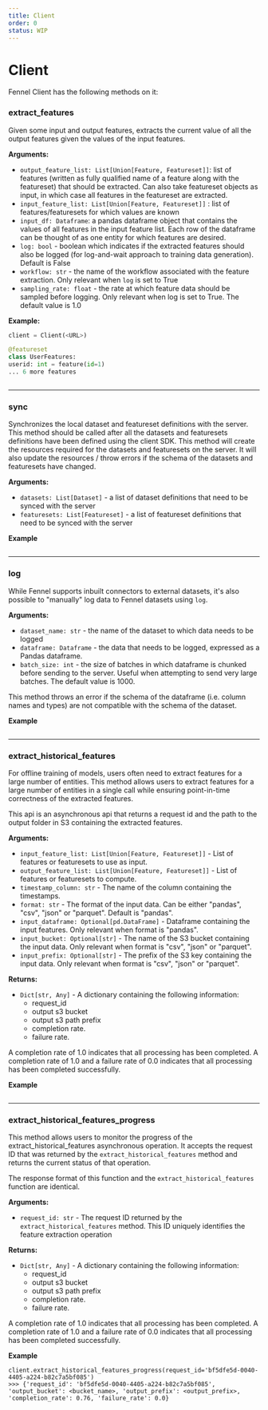 ```yaml
---
title: Client
order: 0
status: WIP
---
```


# Client

Fennel Client has the following methods on it:

### extract\_features

Given some input and output features, extracts the current value of all the output features given the values of the input features.

**Arguments:**

* `output_feature_list: List[Union[Feature, Featureset]]`: list of features (written as fully qualified name of a feature along with the featureset) that should be extracted. Can also take featureset objects as input, in which case all features in the featureset are extracted.
* `input_feature_list: List[Union[Feature, Featureset]]` : list of features/featuresets for which values are known
* `input_df: Dataframe`: a pandas dataframe object that contains the values of all features in the input feature list. Each row of the dataframe can be thought of as one entity for which features are desired.
* `log: bool` - boolean which indicates if the extracted features should also be logged (for log-and-wait approach to training data generation). Default is False
* `workflow: str` - the name of the workflow associated with the feature extraction. Only relevant when `log` is set to True
* `sampling_rate: float` - the rate at which feature data should be sampled before logging. Only relevant when log is set to True. The default value is 1.0

**Example:**

```python
client = Client(<URL>)

@featureset
class UserFeatures:
userid: int = feature(id=1)
... 6 more features
```

<pre snippet="api-reference/client#extract_features_api"></pre>


****

### **sync**

Synchronizes the local dataset and featureset definitions with the server. This method should be called after all the datasets and featuresets definitions have been defined using the client SDK.
This method will create the resources required for the datasets and featuresets on the server. It will also update the resources / throw errors if the schema of the datasets and featuresets have changed.

**Arguments:**

* `datasets: List[Dataset]` - a list of dataset definitions that need to be synced with the server
* `featuresets: List[Featureset]` - a list of featureset definitions that need to be synced with the server

**Example**

<pre snippet="api-reference/client#sync_api"></pre>

****

### **log**

While Fennel supports inbuilt connectors to external datasets, it's also possible to "manually" log data to Fennel datasets using `log`.

**Arguments:**

* `dataset_name: str` - the name of the dataset to which data needs to be logged
* `dataframe: Dataframe` - the data that needs to be logged, expressed as a Pandas dataframe.&#x20;
* `batch_size: int` - the size of batches in which dataframe is chunked before sending to the server. Useful when attempting to send very large batches. The default value is 1000.

This method throws an error if the schema of the dataframe (i.e. column names and types) are not compatible with the schema of the dataset.&#x20;

**Example**

<pre snippet="api-reference/client#log_api"></pre>

****

### **extract_historical_features**

For offline training of models, users often need to extract features for a large number of entities.
This method allows users to extract features for a large number of entities in a single call while ensuring
point-in-time correctness of the extracted features.

This api is an asynchronous api that returns a request id and the path to the output folder in S3 containing the extracted features.&#x20;
&#x20;

**Arguments:**


* `input_feature_list: List[Union[Feature, Featureset]]` - List of features or featuresets to use as input.
* `output_feature_list: List[Union[Feature, Featureset]]` - List of features or featuresets to compute.
* `timestamp_column: str` - The name of the column containing the timestamps.
* `format: str` - The format of the input data. Can be either "pandas", "csv", "json" or "parquet". Default is "pandas".
* `input_dataframe: Optional[pd.DataFrame]` - Dataframe containing the input features. Only relevant when format is "pandas".
* `input_bucket: Optional[str]` - The name of the S3 bucket containing the input data. Only relevant when format is "csv", "json" or "parquet".
* `input_prefix: Optional[str]` - The prefix of the S3 key containing the input data. Only relevant when format is "csv", "json" or "parquet".

**Returns:**

* `Dict[str, Any]` - A dictionary containing the following information:
  * request_id
  * output s3 bucket
  * output s3 path prefix
  * completion rate.
  * failure rate.

A completion rate of 1.0 indicates that all processing has been completed.
A completion rate of 1.0 and a failure rate of 0.0 indicates that all processing has been completed successfully.


**Example**

<pre snippet="api-reference/client#extract_historical_features_api"></pre>

****

### **extract_historical_features_progress**

This method allows users to monitor the progress of the extract_historical_features asynchronous operation.
It accepts the request ID that was returned by the `extract_historical_features` method and returns the current status of that operation.

The response format of this function and the `extract_historical_features` function are identical.&#x20;

**Arguments:**


* `request_id: str` - The request ID returned by the `extract_historical_features` method. This ID uniquely identifies the feature extraction operation


**Returns:**

* `Dict[str, Any]` - A dictionary containing the following information:
  * request_id
  * output s3 bucket
  * output s3 path prefix
  * completion rate.
  * failure rate.

A completion rate of 1.0 indicates that all processing has been completed.
A completion rate of 1.0 and a failure rate of 0.0 indicates that all processing has been completed successfully.

**Example**

```
client.extract_historical_features_progress(request_id='bf5dfe5d-0040-4405-a224-b82c7a5bf085')
>>> {'request_id': 'bf5dfe5d-0040-4405-a224-b82c7a5bf085', 'output_bucket': <bucket_name>, 'output_prefix': <output_prefix>, 'completion_rate': 0.76, 'failure_rate': 0.0}
```

